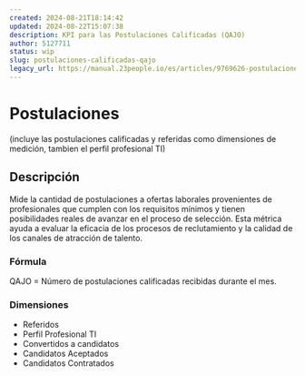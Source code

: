 ```yaml
---
created: 2024-08-21T18:14:42
updated: 2024-08-22T15:07:38
description: KPI para las Postulaciones Calificadas (QAJO)
author: 5127711
status: wip
slug: postulaciones-calificadas-qajo
legacy_url: https://manual.23people.io/es/articles/9769626-postulaciones-calificadas-qajo
---
```


# Postulaciones

(incluye las postulaciones calificadas y referidas como dimensiones de medición, tambien el perfil profesional TI)

## Descripción

Mide la cantidad de postulaciones a ofertas laborales provenientes de
profesionales que cumplen con los requisitos mínimos y tienen posibilidades
reales de avanzar en el proceso de selección. Esta métrica ayuda a evaluar la
eficacia de los procesos de reclutamiento y la calidad de los canales de
atracción de talento.

### Fórmula

QAJO = Número de postulaciones calificadas recibidas durante el mes.

### Dimensiones

- Referidos
- Perfil Profesional TI
- Convertidos a candidatos
- Candidatos Aceptados
- Candidatos Contratados
